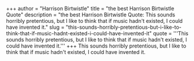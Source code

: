 +++
author = "Harrison Birtwistle"
title = "the best Harrison Birtwistle Quote"
description = "the best Harrison Birtwistle Quote: This sounds horribly pretentious, but I like to think that if music hadn't existed, I could have invented it."
slug = "this-sounds-horribly-pretentious-but-i-like-to-think-that-if-music-hadnt-existed-i-could-have-invented-it"
quote = '''This sounds horribly pretentious, but I like to think that if music hadn't existed, I could have invented it.'''
+++
This sounds horribly pretentious, but I like to think that if music hadn't existed, I could have invented it.
